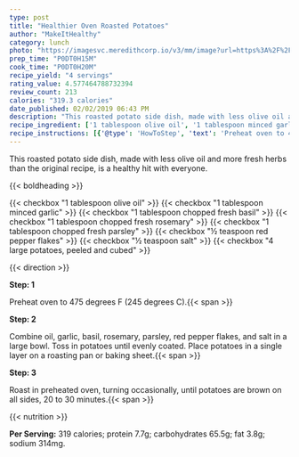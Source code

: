 ```yaml
---
type: post
title: "Healthier Oven Roasted Potatoes"
author: "MakeItHealthy"
category: lunch
photo: "https://imagesvc.meredithcorp.io/v3/mm/image?url=https%3A%2F%2Fimages.media-allrecipes.com%2Fuserphotos%2F1131436.jpg"
prep_time: "P0DT0H15M"
cook_time: "P0DT0H20M"
recipe_yield: "4 servings"
rating_value: 4.577464788732394
review_count: 213
calories: "319.3 calories"
date_published: 02/02/2019 06:43 PM
description: "This roasted potato side dish, made with less olive oil and more fresh herbs than the original recipe, is a healthy hit with everyone."
recipe_ingredient: ['1 tablespoon olive oil', '1 tablespoon minced garlic', '1 tablespoon chopped fresh basil', '1 tablespoon chopped fresh rosemary', '1 tablespoon chopped fresh parsley', '½ teaspoon red pepper flakes', '½ teaspoon salt', '4 large potatoes, peeled and cubed']
recipe_instructions: [{'@type': 'HowToStep', 'text': 'Preheat oven to 475 degrees F (245 degrees C).\n'}, {'@type': 'HowToStep', 'text': 'Combine oil, garlic, basil, rosemary, parsley, red pepper flakes, and salt in a large bowl. Toss in potatoes until evenly coated. Place potatoes in a single layer on a roasting pan or baking sheet.\n'}, {'@type': 'HowToStep', 'text': 'Roast in preheated oven, turning occasionally, until potatoes are brown on all sides, 20 to 30 minutes.\n'}]
---
```


This roasted potato side dish, made with less olive oil and more fresh herbs than the original recipe, is a healthy hit with everyone. 

{{< boldheading >}}

{{< checkbox "1 tablespoon olive oil" >}}
{{< checkbox "1 tablespoon minced garlic" >}}
{{< checkbox "1 tablespoon chopped fresh basil" >}}
{{< checkbox "1 tablespoon chopped fresh rosemary" >}}
{{< checkbox "1 tablespoon chopped fresh parsley" >}}
{{< checkbox "½ teaspoon red pepper flakes" >}}
{{< checkbox "½ teaspoon salt" >}}
{{< checkbox "4 large potatoes, peeled and cubed" >}}


{{< direction >}}

**Step: 1**

Preheat oven to 475 degrees F (245 degrees C).{{< span >}}

**Step: 2**

Combine oil, garlic, basil, rosemary, parsley, red pepper flakes, and salt in a large bowl. Toss in potatoes until evenly coated. Place potatoes in a single layer on a roasting pan or baking sheet.{{< span >}}

**Step: 3**

Roast in preheated oven, turning occasionally, until potatoes are brown on all sides, 20 to 30 minutes.{{< span >}}

{{< nutrition >}}

**Per Serving:** 319 calories; protein 7.7g; carbohydrates 65.5g; fat 3.8g; sodium 314mg.
